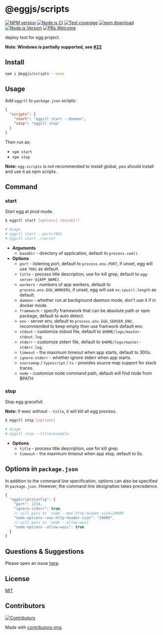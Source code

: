 # @eggjs/scripts

[![NPM version][npm-image]][npm-url]
[![Node.js CI](https://github.com/eggjs/scripts/actions/workflows/nodejs.yml/badge.svg)](https://github.com/eggjs/scripts/actions/workflows/nodejs.yml)
[![Test coverage][codecov-image]][codecov-url]
[![npm download][download-image]][download-url]
[![Node.js Version](https://img.shields.io/node/v/@eggjs/scripts.svg?style=flat)](https://nodejs.org/en/download/)
[![PRs Welcome](https://img.shields.io/badge/PRs-welcome-brightgreen.svg?style=flat-square)](https://makeapullrequest.com)

[npm-image]: https://img.shields.io/npm/v/@eggjs/scripts.svg?style=flat-square
[npm-url]: https://npmjs.org/package/@eggjs/scripts
[codecov-image]: https://codecov.io/github/eggjs/scripts/coverage.svg?branch=master
[codecov-url]: https://codecov.io/github/eggjs/scripts?branch=master
[download-image]: https://img.shields.io/npm/dm/@eggjs/scripts.svg?style=flat-square
[download-url]: https://npmjs.org/package/@eggjs/scripts

deploy tool for egg project.

**Note: Windows is partially supported, see [#22](https://github.com/eggjs/egg-scripts/pull/22)**

## Install

```bash
npm i @eggjs/scripts --save
```

## Usage

Add `eggctl` to `package.json` scripts:

```json
{
  "scripts": {
    "start": "eggctl start --daemon",
    "stop": "eggctl stop"
  }
}
```

Then run as:

- `npm start`
- `npm stop`

**Note:** `egg-scripts` is not recommended to install global, you should install and use it as npm scripts.

## Command

### start

Start egg at prod mode.

```bash
$ eggctl start [options] [baseDir]

# Usage
# eggctl start --port=7001
# eggctl start ./server
```

- **Arguments**
  - `baseDir` - directory of application, default to `process.cwd()`.
- **Options**
  - `port` - listening port, default to `process.env.PORT`, if unset, egg will use `7001` as default.
  - `title` - process title description, use for kill grep, default to `egg-server-${APP_NAME}`.
  - `workers` - numbers of app workers, default to `process.env.EGG_WORKERS`, if unset, egg will use `os.cpus().length`  as default.
  - `daemon` - whether run at background daemon mode, don't use it if in docker mode.
  - `framework` - specify framework that can be absolute path or npm package, default to auto detect.
  - `env` - server env, default to `process.env.EGG_SERVER_ENV`, recommended to keep empty then use framwork default env.
  - `stdout` - customize stdout file, default to `$HOME/logs/master-stdout.log`.
  - `stderr` - customize stderr file, default to `$HOME/logs/master-stderr.log`.
  - `timeout` - the maximum timeout when app starts, default to 300s.
  - `ignore-stderr` - whether ignore stderr when app starts.
  - `sourcemap` / `typescript` / `ts` - provides source map support for stack traces.
  - `node` - customize node command path, default will find node from $PATH

### stop

Stop egg gracefull.

**Note:** if exec without `--title`, it will kill all egg process.

```bash
$ eggctl stop [options]

# Usage
# eggctl stop --title=example
```

- **Options**
  - `title` - process title description, use for kill grep.
  - `timeout` - the maximum timeout when app stop, default to 5s.

## Options in `package.json`

In addition to the command line specification, options can also be specified in `package.json`. However, the command line designation takes precedence.

```js
{
  "eggScriptsConfig": {
    "port": 1234,
    "ignore-stderr": true,
    // will pass as `node --max-http-header-size=20000`
    "node-options--max-http-header-size": "20000",
    // will pass as `node --allow-wasi`
    "node-options--allow-wasi": true
  }
}
```

## Questions & Suggestions

Please open an issue [here](https://github.com/eggjs/egg/issues?q=is%3Aissue+is%3Aopen+sort%3Aupdated-desc).

## License

[MIT](LICENSE)

## Contributors

[![Contributors](https://contrib.rocks/image?repo=eggjs/scripts)](https://github.com/eggjs/scripts/graphs/contributors)

Made with [contributors-img](https://contrib.rocks).
